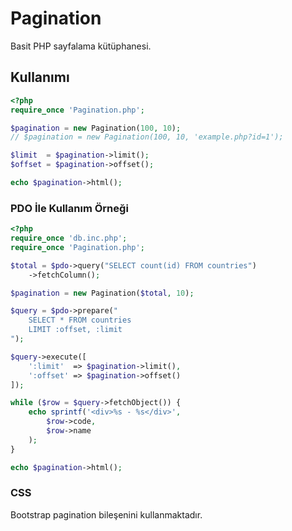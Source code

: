 # Pagination

Basit PHP sayfalama kütüphanesi.

## Kullanımı

```php
<?php
require_once 'Pagination.php';

$pagination = new Pagination(100, 10);
// $pagination = new Pagination(100, 10, 'example.php?id=1');

$limit  = $pagination->limit();
$offset = $pagination->offset();

echo $pagination->html();
```

### PDO İle Kullanım Örneği

```php
<?php
require_once 'db.inc.php';
require_once 'Pagination.php';

$total = $pdo->query("SELECT count(id) FROM countries")
    ->fetchColumn();

$pagination = new Pagination($total, 10);

$query = $pdo->prepare("
    SELECT * FROM countries
    LIMIT :offset, :limit
");

$query->execute([
    ':limit'  => $pagination->limit(),
    ':offset' => $pagination->offset()
]);

while ($row = $query->fetchObject()) {
    echo sprintf('<div>%s - %s</div>',
        $row->code,
        $row->name
    );
}

echo $pagination->html();
```

### CSS

Bootstrap pagination bileşenini kullanmaktadır.
